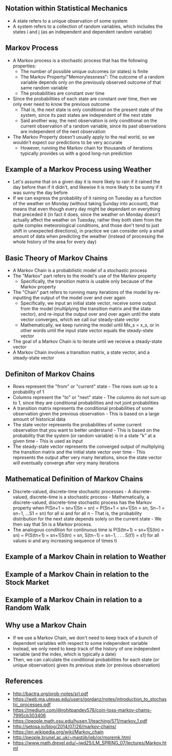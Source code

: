 ## Notation within Statistical Mechanics
- A state refers to a unique observation of some system
- A system refers to a collection of random variables, which includes the states i and j (as an independent and dependent random variable)

## Markov Process
- A Markov process is a stochastic process that has the following properties:
	- The number of possible unique outcomes (or states) is finite
	- The Markov Property/"Memorylessness": The outcome of a random variable depends only on the previously observed outcome of that same random variable
	- The probabilities are constant over time
- Since the probabilities of each state are constant over time, then we only ever need to know the previous outcome
	- That is, the next state is only conditional on the present state of the system, since its past states are independent of the next state
	- Said another way, the next observation is only conditional on the current observation of a random variable, since its past observations are independent of the next observation 
- The Markov Property doesn't usually apply to the real world, so we wouldn't expect our predictions to be very accurate
	- However, running the Markov chain for thousands of iterations typically provides us with a good long-run prediction

## Example of a Markov Process using Weather
- Let's assume that on a given day it is more likely to rain if it rained the day before than if it didn't, and likewise it is more likely to be sunny if it was sunny the day before
- If we can express the probability of it raining on Tuesday as a function of the weather on Monday (without taking Sunday into account), that means that even though every day might be dependant on everything that preceded it (in fact it does, since the weather on Monday doesn't actually affect the weather on Tuesday, rather they both stem from the quite complex meteorological conditions, and those don't tend to just shift in unexpected directions), in practice we can consider only a small amount of data when predicting the weather (instead of processing the whole history of the area for every day)

## Basic Theory of Markov Chains
- A Markov Chain is a probabilistic model of a stochastic process
- The "Markov" part refers to the model's use of the Markov property
	- Specifically, the transition matrix is usable only because of the Markov property
- The "Chain" part refers to running many iterations of the model by re-inputting the output of the model over and over again
	- Specifically, we input an initial state vector, receive some output from the model (multiplying the transition matrix and the state vector), and re-input the output over and over again until the state vector converges, which we call our steady-state vector
	- Mathematically, we keep running the model until Mx_s = x_s, or in other words until the input state vector equals the steady-state vector
- The goal of a Markov Chain is to iterate until we receive a steady-state vector 
- A Markov Chain involves a transition matrix, a state vector, and a steady-state vector

## Definiton of Markov Chains
- Rows represent the "from" or "current" state
        - The rows sum up to a probability of 1
- Columns represent the "to" or "next" state
        - The columns do not sum up to 1, since they are conditional probabilities and not joint probabilities
- A transition matrix represents the conditional probabilities of some observation given the previous observation
        - This is based on a large amount of historical data
- The state vector represents the probabilities of some current observation that you want to better understand
        - This is based on the probability that the system (or random variable) is in a state "k" at a given time
        - This is used as input
- The steady-state vector represents the converged output of multiplying the transition matrix and the initial state vector over time
        - This represents the output after very many iterations, since the state vector will eventually converge after very many iterations

## Mathematical Definition of Markov Chains
- Discrete-valued, discrete-time stochastic processes
        - A discrete-valued, discrete-time is a stochastic process
        - Mathematically, a discrete-valued, discrete-time stochastic process has the Markov property when P(Sn+1 = sn+1|Sn = sn) = P(Sn+1 = sn+1|Sn = sn, Sn−1 = sn−1, ...S1 = sn) for all si and for all n
        - That is, the probability distribution for the next state depends solely on the current state
        - We then say that Sn is a Markov process.
- The analogous condition for continuous time is P(S(tn+1) = sn+1|S(tn) = sn) = P(S(tn+1) = sn+1|S(tn) = sn, S(tn−1) = sn−1, . . . S(t1) = s1) for all values si and any increasing sequence of times ti

## Example of a Markov Chain in relation to Weather

## Example of a Markov Chain in relation to the Stock Market

## Example of a Markov Chain in relation to a Random Walk

## Why use a Markov Chain
- If we use a Markov Chain, we don't need to keep track of a bunch of dependent variables with respect to some independent variable
- Instead, we only need to keep track of the history of one independent variable (and the index, which is typically a date)
- Then, we can calculate the conditional probabilities for each state (or unique observation) given its previous state (or previous observation)

## References
- http://bactra.org/prob-notes/srl.pdf
- https://web.ma.utexas.edu/users/gordanz/notes/introduction_to_stochastic_processes.pdf
- https://medium.com/@rohitpandey576/coin-toss-markov-chains-7995cb303406
- https://people.math.osu.edu/husen.1/teaching/571/markov_1.pdf
- http://setosa.io/blog/2014/07/26/markov-chains/
- https://en.wikipedia.org/wiki/Markov_chain
- http://people.brunel.ac.uk/~mastjjb/jeb/or/moremk.html
- https://www.math.drexel.edu/~jwd25/LM_SPRING_07/lectures/Markov.html
